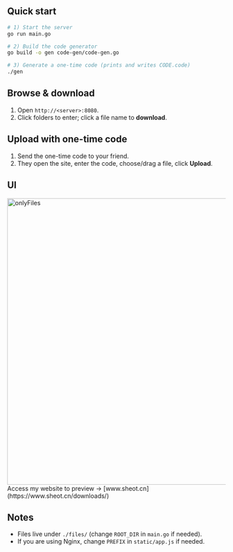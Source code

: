 ## Quick start

```bash
# 1) Start the server
go run main.go

# 2) Build the code generator
go build -o gen code-gen/code-gen.go

# 3) Generate a one-time code (prints and writes CODE.code)
./gen
```

## Browse & download

1. Open `http://<server>:8080`.
2. Click folders to enter; click a file name to **download**.

## Upload with one-time code

1. Send the one-time code to your friend.
2. They open the site, enter the code, choose/drag a file, click **Upload**.

## UI
<img width="1164" height="661" alt="onlyFiles" src="https://github.com/user-attachments/assets/426edb61-c681-48cf-8712-d0a21d261d91" />
Access my website to preview -> [www.sheot.cn](https://www.sheot.cn/downloads/)

## Notes

* Files live under `./files/` (change `ROOT_DIR` in `main.go` if needed).
* If you are using Nginx, change `PREFIX` in `static/app.js` if needed.
